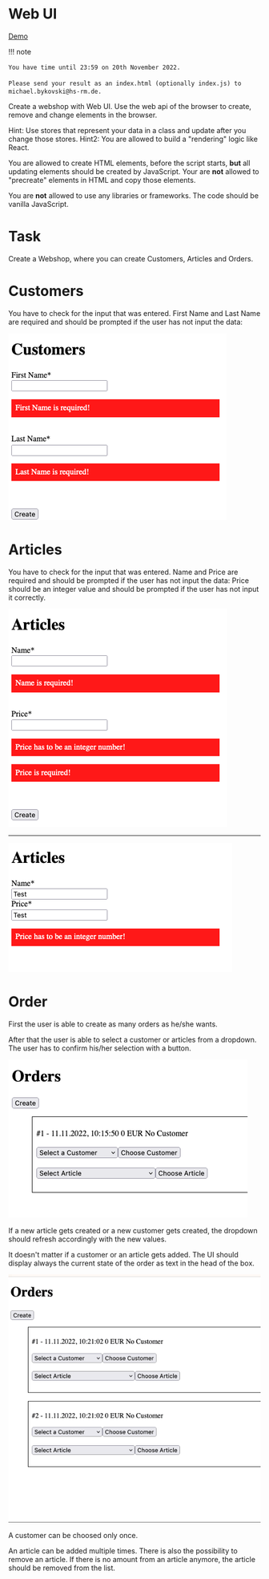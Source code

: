 # Web UI

[Demo](./demo/index.html)

!!! note

    You have time until 23:59 on 20th November 2022.

    Please send your result as an index.html (optionally index.js) to michael.bykovski@hs-rm.de.

Create a webshop with Web UI.
Use the web api of the browser to create, remove and change elements in the browser.

Hint: Use stores that represent your data in a class and update after you change those stores.
Hint2: You are allowed to build a "rendering" logic like React.

You are allowed to create HTML elements, before the script starts, **but** all updating elements should be created by JavaScript.
Your are **not** allowed to "precreate" elements in HTML and copy those elements.

You are **not** allowed to use any libraries or frameworks. The code should be vanilla JavaScript.

# Task

Create a Webshop, where you can create Customers, Articles and Orders.

# Customers

You have to check for the input that was entered.
First Name and Last Name are required and should be prompted if the user has not input the data:

![](./examples/customer_error.png)

# Articles

You have to check for the input that was entered.
Name and Price are required and should be prompted if the user has not input the data:
Price should be an integer value and should be prompted if the user has not input it correctly.

![](./examples/article_required.png)

---

![](./examples/article_int.png)

# Order

First the user is able to create as many orders as he/she wants.

After that the user is able to select a customer or articles from a dropdown.
The user has to confirm his/her selection with a button.

![](./examples/order_selection.png)

If a new article gets created or a new customer gets created, the dropdown should refresh accordingly with the new values.

It doesn't matter if a customer or an article gets added.
The UI should display always the current state of the order as text in the head of the box.

![](./examples/order_selection_order.gif)

A customer can be choosed only once.

An article can be added multiple times. There is also the possibility to remove an article.
If there is no amount from an article anymore, the article should be removed from the list.
